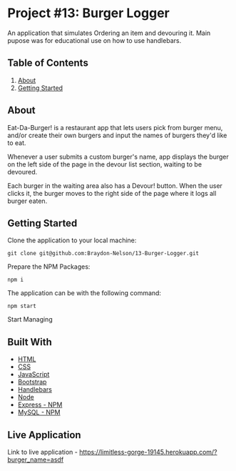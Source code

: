 # Project #13: Burger Logger

An application that simulates Ordering an item and devouring it. Main pupose was for educational use on how to use handlebars.

## Table of Contents

1. [About](#about)
2. [Getting Started](#getting-started)

## About

Eat-Da-Burger! is a restaurant app that lets users pick from burger menu, and/or create their own burgers and input the names of burgers they'd like to eat.

Whenever a user submits a custom burger's name, app displays the burger on the left side of the page in the devour list section, waiting to be devoured.

Each burger in the waiting area also has a Devour! button. When the user clicks it, the burger moves  to the right side of the page where it logs all burger eaten.


## Getting Started

Clone the application to your local machine:

``
git clone git@github.com:Braydon-Nelson/13-Burger-Logger.git
``

Prepare the NPM Packages:

``
npm i
``

The application can be with the following command:

``
npm start
``

Start Managing

## Built With
- [HTML](https://www.w3schools.com/html/)
- [CSS](https://www.w3schools.com/css/)
- [JavaScript](https://www.w3schools.com/javascript/)
- [Bootstrap](https://getbootstrap.com/)
- [Handlebars](https://handlebarsjs.com/)
- [Node](https://nodejs.org/)
- [Express - NPM](https://www.npmjs.com/package/express)
- [MySQL - NPM](https://www.npmjs.com/package/mysql)

## Live Application

Link to live application - https://limitless-gorge-19145.herokuapp.com/?burger_name=asdf
